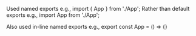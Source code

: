 Used named exports
    e.g., import { App } from './App';
Rather than default exports
    e.g., import App from './App';

Also used in-line named exports
    e.g., export const App = () => {}